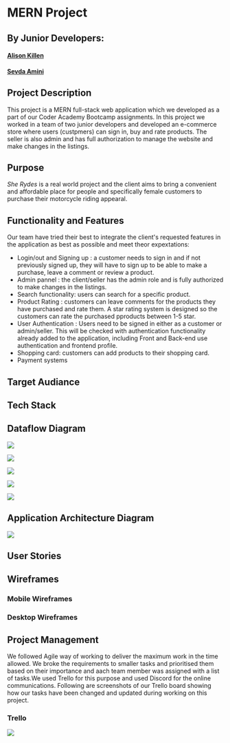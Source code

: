 # MERN Project
## By Junior Developers:
#### [Alison Killen](https://github.com/alikillen)
#### [Sevda Amini](https://github.com/Sevicode)

## Project Description
This project is a MERN full-stack web application which we developed as a part of our Coder Academy Bootcamp assignments. In this project we worked in a team of two junior developers and developed an e-commerce store where users (custpmers) can sign in, buy and rate products. The seller is also admin and has full authorization to manage the website and make changes in the listings. 

## Purpose
*She Rydes* is a real world project and the client aims to bring a convenient and affordable place for people and specifically female customers to purchase their motorcycle riding appearal. 
## Functionality and Features
Our team have tried their best to integrate the client's requested features in the application as best as possible and meet theor expextations:

* Login/out and Signing up : a customer needs to sign in and if not previously signed up, they will have to sign up to be able to make a purchase, leave a comment or review a product.
* Admin pannel : the client/seller has the admin role and is fully authorized to make changes in the listings. 
* Search functionality: users can search for a specific product.
* Product Rating : customers can leave comments for the products they have purchased and rate them. A star rating system is designed so the customers can rate the purchased pproducts between 1-5 star. 
* User Authentication : Users need to be signed in either as a customer or admin/seller. This will be checked with authentication functionality already added to the application, including Front and Back-end use authentication and frontend profile. 
* Shopping card: customers can add products to their shopping card. 
* Payment systems

## Target Audiance
## Tech Stack
## Dataflow Diagram
![](/Diagrams/DFD-Page-1.png)


![](/Diagrams/DFD-Page-2.png)


![](/Diagrams/DFD-Page-3.png)


![](/Diagrams/DFD-Page-4.png)


![](/Diagrams/DFD-Page-5.png)

## Application Architecture Diagram
![](/Diagrams/AAD.png)
## User Stories
## Wireframes
### Mobile Wireframes
### Desktop Wireframes
## Project Management
We followed Agile way of working to deliver the maximum work in the time allowed. We broke the requirements to smaller tasks and prioritised them based on their importance and aach team member was assigned with a list of tasks.We used Trello for this purpose and used Discord for the online communications. Following are screenshots of our Trello board showing how our tasks have been changed and updated during working on this project.
### Trello 
![](/Trello/2020-11-24.png)